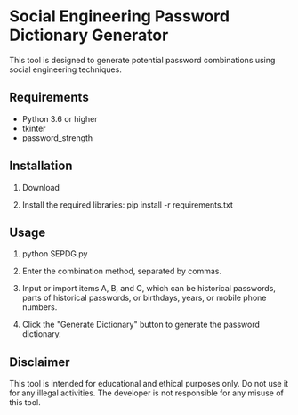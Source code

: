 # Social Engineering Password Dictionary Generator

This tool is designed to generate potential password combinations using social engineering techniques.

## Requirements

- Python 3.6 or higher
- tkinter
- password_strength

## Installation

1. Download

2. Install the required libraries:
pip install -r requirements.txt

## Usage

1. python SEPDG.py

2. Enter the combination method, separated by commas.

3. Input or import items A, B, and C, which can be historical passwords, parts of historical passwords, or birthdays, years, or mobile phone numbers.

4. Click the "Generate Dictionary" button to generate the password dictionary.


## Disclaimer

This tool is intended for educational and ethical purposes only. Do not use it for any illegal activities. The developer is not responsible for any misuse of this tool.
